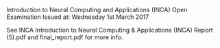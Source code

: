 Introduction to Neural Computing and Applications (INCA)
Open Examination
Issued at:
Wednesday 1st March 2017

See INCA Introduction to Neural Computing & Applications (INCA) Report (5).pdf and final_report.pdf for more info.
